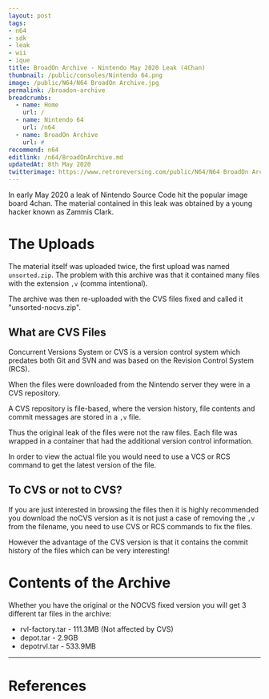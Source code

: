 ```yaml
---
layout: post
tags: 
- n64
- sdk
- leak
- wii
- ique
title: BroadOn Archive - Nintendo May 2020 Leak (4Chan)
thumbnail: /public/consoles/Nintendo 64.png
image: /public/N64/N64 BroadOn Archive.jpg
permalink: /broadon-archive
breadcrumbs:
  - name: Home
    url: /
  - name: Nintendo 64
    url: /n64
  - name: BroadOn Archive
    url: #
recommend: n64
editlink: /n64/BroadOnArchive.md
updatedAt: 8th May 2020
twitterimage: https://www.retroreversing.com/public/N64/N64 BroadOn Archive.jpg
---
```


In early May 2020 a leak of Nintendo Source Code hit the popular image board 4chan. The material contained in this leak was obtained by a young hacker known as Zammis Clark.

# The Uploads 
The material itself was uploaded twice, the first upload was named `unsorted.zip`. The problem with this archive was that it contained many files with the extension `,v` (comma intentional).

The archive was then re-uploaded with the CVS files fixed and called it "unsorted-nocvs.zip".

## What are CVS Files
Concurrent Versions System or CVS is a version control system which predates both Git and SVN and was based on the Revision Control System (RCS).

When the files were downloaded from the Nintendo server they were in a CVS repository. 

A CVS repository is file-based, where the version history, file contents and commit messages are stored in a `,v` file.

Thus the original leak of the files were not the raw files. Each file was wrapped in a container that had the additional version control information.

In order to view the actual file you would need to use a VCS or RCS command to get the latest version of the file.

## To CVS or not to CVS?
If you are just interested in browsing the files then it is highly recommended you download the noCVS version as it is not just a case of removing the `,v` from the filename, you need to use CVS or RCS commands to fix the files.

However the advantage of the CVS version is that it contains the commit history of the files which can be very interesting!

# Contents of the Archive
Whether you have the original or the NOCVS fixed version you will get 3 different tar files in the archive:
* rvl-factory.tar - 111.3MB (Not affected by CVS)
* depot.tar -  2.9GB
* depotrvl.tar - 533.9MB

---
# References
[^1]: [Revision Control System - Wikipedia](https://en.wikipedia.org/wiki/Revision_Control_System#Second_generation)

